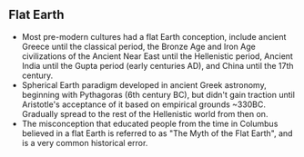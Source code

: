 Flat Earth
----------

* Most pre-modern cultures had a flat Earth conception, include ancient Greece until the classical period, the Bronze Age and Iron Age civilizations of the Ancient Near East until the Hellenistic period, Ancient India until the Gupta period (early centuries AD), and China until the 17th century.
* Spherical Earth paradigm developed in ancient Greek astronomy, beginning with Pythagoras (6th century BC), but didn't gain traction until Aristotle's acceptance of it based on empirical grounds ~330BC. Gradually spread to the rest of the Hellenistic world from then on.
* The misconception that educated people from the time in Columbus believed in a flat Earth is referred to as "The Myth of the Flat Earth", and is a very common historical error.
